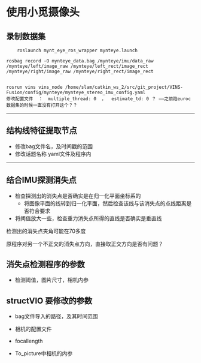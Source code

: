 # 使用小觅摄像头

 

## 录制数据集

```
	roslaunch mynt_eye_ros_wrapper mynteye.launch 

rosbag record -O mynteye_data.bag /mynteye/imu/data_raw /mynteye/left/image_raw /mynteye/left_rect/image_rect /mynteye/right/image_raw /mynteye/right_rect/image_rect


rosrun vins vins_node /home/slam/catkin_ws_2/src/git_project/VINS-Fusion/config/mynteye/mynteye_stereo_imu_config.yaml
修改配置文件  ：  multiple_thread: 0  ，  estimate_td: 0 ？ ——之前跑euroc数据集的时候一直没有打开这个？？ 
```



___________

## 结构线特征提取节点

+ 修改bag文件名，及时间戳的范围
+ 修改话题名称  yaml文件及程序内





__________

## 结合IMU探测消失点

+ 检查探测出的消失点是否确实是在归一化平面坐标系的
  +  将图像平面的线转到归一化平面，然后检查该线与该消失点的点线距离是否符合要求
+ 将阈值放大一些，检查重力消失点所得的直线是否确实是垂直线



检测出的消失点夹角可能在70多度

原程序对另一个不正交的消失点方向，直接取正交方向是否有问题？





## 消失点检测程序的参数

+ 检测阈值，图片尺寸，相机内参



## structVIO 要修改的参数

+ bag文件导入的路径，及其时间范围

+ 相机的配置文件

+ focallength

+ To_picture中相机的内参

  